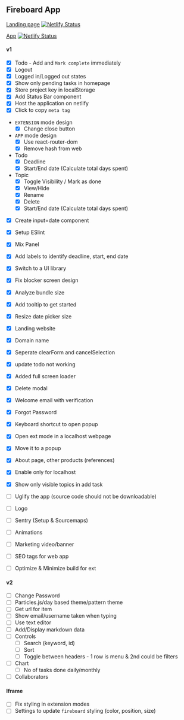 ## Fireboard App

[Landing page](https://www.fireboardapp.com) [![Netlify Status](https://api.netlify.com/api/v1/badges/b3597871-5967-40c9-9466-781bfff4b030/deploy-status)](https://app.netlify.com/sites/fireboardapp/deploys)

[App](https://web.fireboardapp.com) [![Netlify Status](https://api.netlify.com/api/v1/badges/7e4ec2a9-a148-4134-9ea2-1ba23baffb59/deploy-status)](https://app.netlify.com/sites/fireboard/deploys)

#### v1

- [x] Todo - Add and `Mark complete` immediately
- [x] Logout
- [x] Logged in/Logged out states
- [x] Show only pending tasks in homepage
- [x] Store project key in localStorage
- [x] Add Status Bar component
- [x] Host the application on netlify
- [x] Click to copy `meta tag`
- `EXTENSION` mode design
  - [x] Change close button
- `APP` mode design
  - [x] Use react-router-dom
  - [x] Remove hash from web
- Todo
  - [x] Deadline
  - [x] Start/End date (Calculate total days spent)
- Topic
  - [x] Toggle Visibility / Mark as done
  - [x] View/Hide
  - [x] Rename
  - [x] Delete
  - [x] Start/End date (Calculate total days spent)
- [x] Create input=date component
- [x] Setup ESlint
- [x] Mix Panel
- [x] Add labels to identify deadline, start, end date
- [x] Switch to a UI library
- [x] Fix blocker screen design
- [x] Analyze bundle size
- [x] Add tooltip to get started
- [x] Resize date picker size
- [x] Landing website
- [x] Domain name
- [x] Seperate clearForm and cancelSelection
- [x] update todo not working
- [x] Added full screen loader
- [x] Delete modal
- [x] Welcome email with verification
- [x] Forgot Password
- [x] Keyboard shortcut to open popup
- [x] Open ext mode in a localhost webpage
- [x] Move it to a popup
- [x] About page, other products (references)
- [x] Enable only for localhost
- [x] Show only visible topics in add task
- [ ] Uglify the app (source code should not be downloadable)
- [ ] Logo

- [ ] Sentry (Setup & Sourcemaps)
- [ ] Animations
- [ ] Marketing video/banner
- [ ] SEO tags for web app
- [ ] Optimize & Minimize build for ext

#### v2

- [ ] Change Password
- [ ] Particles.js/day based theme/pattern theme
- [ ] Get url for item
- [ ] Show email/username taken when typing
- [ ] Use text editor
- [ ] Add/Display markdown data
- [ ] Controls
  - [ ] Search (keyword, id)
  - [ ] Sort
  - [ ] Toggle between headers - 1 row is menu & 2nd could be filters
- [ ] Chart
  - [ ] No of tasks done daily/monthly
- [ ] Collaborators

#### Iframe

- [ ] Fix styling in extension modes
- [ ] Settings to update `fireboard` styling (color, position, size)
